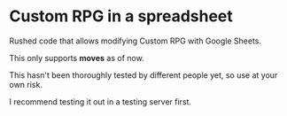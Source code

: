 # Custom RPG in a spreadsheet

Rushed code that allows modifying Custom RPG with Google Sheets.

This only supports **moves** as of now.

This hasn't been thoroughly tested by different people yet, so use at your own risk.

I recommend testing it out in a testing server first.
